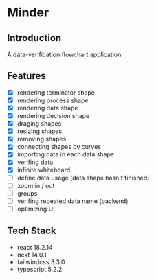 # Minder

## Introduction
A data-verification flowchart application

## Features
- [x] rendering terminator shape 
- [x] rendering process shape 
- [x] rendering data shape
- [x] rendering decision shape
- [x] draging shapes
- [x] resizing shapes
- [x] removing shapes
- [x] connecting shapes by curves
- [x] importing data in each data shape
- [x] verifing data
- [x] infinite whiteboard
- [ ] define data usage (data shape hasn't finished)
- [ ] zoom in / out
- [ ] groups
- [ ] verifing repeated data name (backend)
- [ ] optimizing UI

## Tech Stack
- react 18.2.14
- next 14.0.1
- tailwindcss 3.3.0
- typescript 5.2.2
